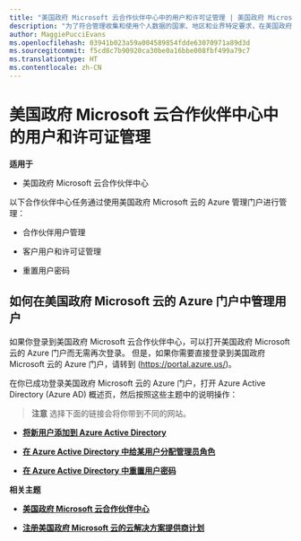 ```yaml
---
title: "美国政府 Microsoft 云合作伙伴中心中的用户和许可证管理 | 美国政府 Microsoft 云合作伙伴中心"
description: "为了符合管理收集和使用个人数据的国家、地区和业界特定要求，在美国政府 Microsoft 云合作伙伴中心中尚未提供用户管理功能。 但是，可以在美国政府 Microsoft 云的 Azure 门户中添加和管理用户。"
author: MaggiePucciEvans
ms.openlocfilehash: 03941b023a59a004589854fdde63070971a89d3d
ms.sourcegitcommit: f5cd8c7b90920ca30be0a16bbe008fbf499a79c7
ms.translationtype: HT
ms.contentlocale: zh-CN
---
```

# <a name="user-and-license-management-in-partner-center-for-microsoft-cloud-for-us-government"></a>美国政府 Microsoft 云合作伙伴中心中的用户和许可证管理

**适用于**

-  美国政府 Microsoft 云合作伙伴中心

以下合作伙伴中心任务通过使用美国政府 Microsoft 云的 Azure 管理门户进行管理：

- 合作伙伴用户管理

- 客户用户和许可证管理

- 重置用户密码


## <a name="how-to-manage-users-in-the-azure-portal-for-microsoft-cloud-for-us-government"></a>如何在美国政府 Microsoft 云的 Azure 门户中管理用户

如果你登录到美国政府 Microsoft 云合作伙伴中心，可以打开美国政府 Microsoft 云的 Azure 门户而无需再次登录。 但是，如果你需要直接登录到美国政府 Microsoft 云的 Azure 门户，请转到 (https://portal.azure.us/)。 

在你已成功登录美国政府 Microsoft 云的 Azure 门户，打开 Azure Active Directory (Azure AD) 概述页，然后按照这些主题中的说明操作：

>**注意**
 选择下面的链接会将你带到不同的网站。 

-  [**将新用户添加到 Azure Active Directory**](https://docs.microsoft.com/azure/active-directory/active-directory-users-create-azure-portal)

-  [**在 Azure Active Directory 中给某用户分配管理员角色**](https://docs.microsoft.com/azure/active-directory/active-directory-users-assign-role-azure-portal)

-  [**在 Azure Active Directory 中重置用户密码**](https://docs.microsoft.com/azure/active-directory/active-directory-users-reset-password-azure-portal)

**相关主题**

-  [**美国政府 Microsoft 云合作伙伴中心**](partner-center-for-microsoft-us-govt-cloud.md)

-  [**注册美国政府 Microsoft 云的云解决方案提供商计划**](enroll-in-csp-for-microsoft-us-govt-cloud.md)
